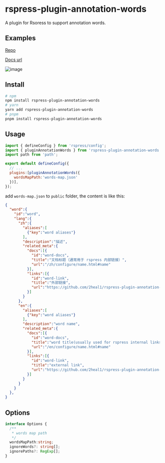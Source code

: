 # rspress-plugin-annotation-words

A plugin for Rsoress to support annotation words.

## Examples
[Repo](https://github.com/module-federation/core/blob/main/apps/website-new/rspress.config.ts#L75)

[Docs url](https://module-federation.io/guide/troubleshooting/runtime/RUNTIME-007.html)

![image](https://github.com/user-attachments/assets/5c2f7e87-6c87-473c-b02a-2000856f0105)

## Install

```bash
# npm
npm install rspress-plugin-annotation-words
# yarn
yarn add rspress-plugin-annotation-words
# pnpm
pnpm install rspress-plugin-annotation-words
```

## Usage

```js
import { defineConfig } from 'rspress/config';
import { pluginAnnotationWords } from 'rspress-plugin-annotation-words'
import path from 'path';

export default defineConfig({
  // ...
  plugins:[pluginAnnotationWords({
    wordsMapPath:'words-map.json'
  })],
});
```

add `words-map.json` to `public` folder, the content is like this:
```json
{
  "word":{
    "id":"word",
    "lang":{
      "zh":{
        "aliases":[
          {"key":"word aliases"}
        ],
        "description":"描述",
        "related_meta":{
          "docs":[{
            "id":"word-docs",
            "title":"文档标题（通常用于 rspress 内部链接）",
            "url":"/zh/configure/name.html#name"
          }],
          "links":[{
            "id":"word-link",
            "title":"外部链接",
            "url":"https://github.com/2heal1/rspress-plugin-annotation-words"
          }]
        }
      },
      "en":{
        "aliases":[
          {"key":"word aliases"}
        ],
        "description":"word name",
        "related_meta":{
          "docs":[{
            "id":"word-docs",
            "title":"word title(usually used for rspress internal links)",
            "url":"/en/configure/name.html#name"
          }],
          "links":[{
            "id":"word-link",
            "title":"external link",
            "url":"https://github.com/2heal1/rspress-plugin-annotation-words"
          }]
        }
      }
    }
  },
}

```

## Options

```ts
interface Options {
  /**
   * words map path
   */
  wordsMapPath:string;
  ignoreWords?: string[];
  ignorePaths?: RegExp[];
}
```
